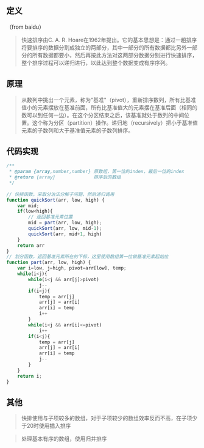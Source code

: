 ## 定义 
（from baidu）
> 快速排序由C. A. R. Hoare在1962年提出。它的基本思想是：通过一趟排序将要排序的数据分割成独立的两部分，其中一部分的所有数据都比另外一部分的所有数据都要小，然后再按此方法对这两部分数据分别进行快速排序，整个排序过程可以递归进行，以此达到整个数据变成有序序列。

## 原理
> 从数列中挑出一个元素，称为"基准"（pivot），重新排序数列，所有比基准值小的元素摆放在基准前面，所有比基准值大的元素摆在基准后面（相同的数可以到任何一边）。在这个分区结束之后，该基准就处于数列的中间位置。这个称为分区（partition）操作。递归地（recursively）把小于基准值元素的子数列和大于基准值元素的子数列排序。


## 代码实现
```js
/**
 * @param {array,number,number} 原数组，第一位的index，最后一位的index
 * @return {array}              排序后的数组
 */
 
// 快排函数，采取分治法分解子问题，然后递归调用
function quickSort(arr, low, high) {
	var mid;
	if(low<high){
		// 返回基准元素位置
		mid = part(arr, low, high);
		quickSort(arr, low, mid-1);
		quickSort(arr, mid+1, high)
	}
	return arr
}
// 划分函数，返回基准元素所在的下标，这里使用数组第一位做基准元素起始位
function part(arr, low, high) {
	var i=low, j=high, pivot=arr[low], temp;
	while(i<j){
		while(i<j && arr[j]>pivot) 
			j--
		if(i<j){
			temp = arr[j]
			arr[j] = arr[i]
			arr[i] = temp
			i++ 
		}
		while(i<j && arr[i]<=pivot)
			i++
		if(i<j){
			temp = arr[j]
			arr[j] = arr[i]
			arr[i] = temp
			j--
		}
	}
	return i;
}
```

## 其他
> 快排使用与子项较多的数组，对于子项较少的数组效率反而不高，在子项少于20时使用插入排序

> 处理基本有序的数组，使用归并排序
